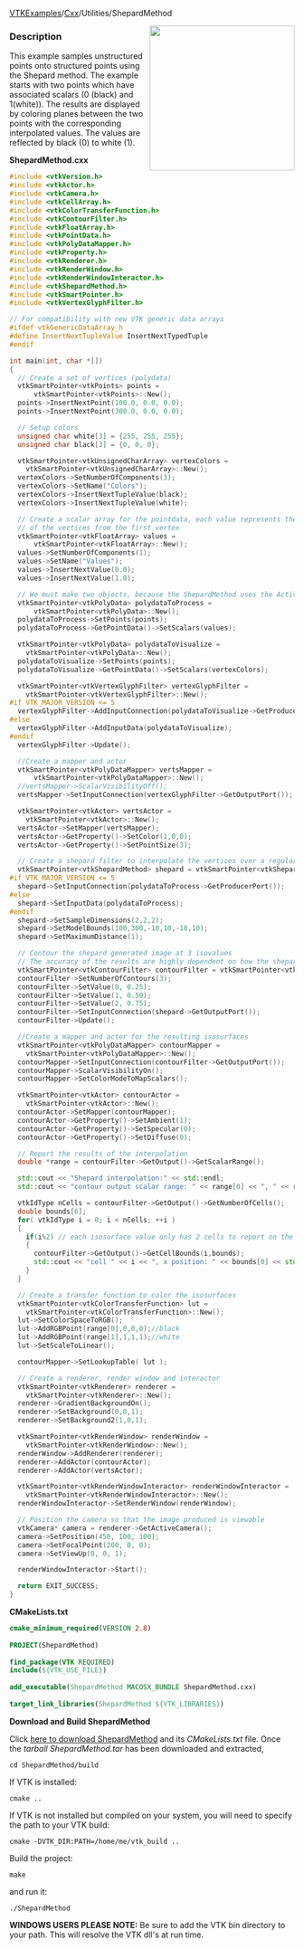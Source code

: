 [VTKExamples](/home/)/[Cxx](/Cxx)/Utilities/ShepardMethod

<img align="right" src="https://github.com/lorensen/VTKExamples/blob/gh-pages/Testing/Baseline/Utilities/TestShepardMethod.png?raw=true" width="256" />

### Description
This example samples unstructured points onto structured points using the Shepard method. The example starts with two points which have associated scalars (0 (black) and 1(white)). The results are displayed by coloring planes between the two points with the corresponding interpolated values. The values are reflected by black (0) to white (1).

**ShepardMethod.cxx**
```c++
#include <vtkVersion.h>
#include <vtkActor.h>
#include <vtkCamera.h>
#include <vtkCellArray.h>
#include <vtkColorTransferFunction.h>
#include <vtkContourFilter.h>
#include <vtkFloatArray.h>
#include <vtkPointData.h>
#include <vtkPolyDataMapper.h>
#include <vtkProperty.h>
#include <vtkRenderer.h>
#include <vtkRenderWindow.h>
#include <vtkRenderWindowInteractor.h>
#include <vtkShepardMethod.h>
#include <vtkSmartPointer.h>
#include <vtkVertexGlyphFilter.h>

// For compatibility with new VTK generic data arrays
#ifdef vtkGenericDataArray_h
#define InsertNextTupleValue InsertNextTypedTuple
#endif

int main(int, char *[])
{
  // Create a set of vertices (polydata)
  vtkSmartPointer<vtkPoints> points =
      vtkSmartPointer<vtkPoints>::New();
  points->InsertNextPoint(100.0, 0.0, 0.0);
  points->InsertNextPoint(300.0, 0.0, 0.0);

  // Setup colors
  unsigned char white[3] = {255, 255, 255};
  unsigned char black[3] = {0, 0, 0};

  vtkSmartPointer<vtkUnsignedCharArray> vertexColors =
    vtkSmartPointer<vtkUnsignedCharArray>::New();
  vertexColors->SetNumberOfComponents(3);
  vertexColors->SetName("Colors");
  vertexColors->InsertNextTupleValue(black);
  vertexColors->InsertNextTupleValue(white);

  // Create a scalar array for the pointdata, each value represents the distance
  // of the vertices from the first vertex
  vtkSmartPointer<vtkFloatArray> values =
      vtkSmartPointer<vtkFloatArray>::New();
  values->SetNumberOfComponents(1);
  values->SetName("Values");
  values->InsertNextValue(0.0);
  values->InsertNextValue(1.0);

  // We must make two objects, because the ShepardMethod uses the ActiveScalars, as does the renderer!
  vtkSmartPointer<vtkPolyData> polydataToProcess =
      vtkSmartPointer<vtkPolyData>::New();
  polydataToProcess->SetPoints(points);
  polydataToProcess->GetPointData()->SetScalars(values);

  vtkSmartPointer<vtkPolyData> polydataToVisualize =
    vtkSmartPointer<vtkPolyData>::New();
  polydataToVisualize->SetPoints(points);
  polydataToVisualize->GetPointData()->SetScalars(vertexColors);

  vtkSmartPointer<vtkVertexGlyphFilter> vertexGlyphFilter =
    vtkSmartPointer<vtkVertexGlyphFilter>::New();
#if VTK_MAJOR_VERSION <= 5
  vertexGlyphFilter->AddInputConnection(polydataToVisualize->GetProducerPort());
#else
  vertexGlyphFilter->AddInputData(polydataToVisualize);
#endif
  vertexGlyphFilter->Update();

  //Create a mapper and actor
  vtkSmartPointer<vtkPolyDataMapper> vertsMapper =
      vtkSmartPointer<vtkPolyDataMapper>::New();
  //vertsMapper->ScalarVisibilityOff();
  vertsMapper->SetInputConnection(vertexGlyphFilter->GetOutputPort());

  vtkSmartPointer<vtkActor> vertsActor =
    vtkSmartPointer<vtkActor>::New();
  vertsActor->SetMapper(vertsMapper);
  vertsActor->GetProperty()->SetColor(1,0,0);
  vertsActor->GetProperty()->SetPointSize(3);

  // Create a shepard filter to interpolate the vertices over a regularized image grid
  vtkSmartPointer<vtkShepardMethod> shepard = vtkSmartPointer<vtkShepardMethod>::New();
#if VTK_MAJOR_VERSION <= 5
  shepard->SetInputConnection(polydataToProcess->GetProducerPort());
#else
  shepard->SetInputData(polydataToProcess);
#endif
  shepard->SetSampleDimensions(2,2,2);
  shepard->SetModelBounds(100,300,-10,10,-10,10);
  shepard->SetMaximumDistance(1);

  // Contour the shepard generated image at 3 isovalues
  // The accuracy of the results are highly dependent on how the shepard filter is set up
  vtkSmartPointer<vtkContourFilter> contourFilter = vtkSmartPointer<vtkContourFilter>::New();
  contourFilter->SetNumberOfContours(3);
  contourFilter->SetValue(0, 0.25);
  contourFilter->SetValue(1, 0.50);
  contourFilter->SetValue(2, 0.75);
  contourFilter->SetInputConnection(shepard->GetOutputPort());
  contourFilter->Update();

  //Create a mapper and actor for the resulting isosurfaces
  vtkSmartPointer<vtkPolyDataMapper> contourMapper =
    vtkSmartPointer<vtkPolyDataMapper>::New();
  contourMapper->SetInputConnection(contourFilter->GetOutputPort());
  contourMapper->ScalarVisibilityOn();
  contourMapper->SetColorModeToMapScalars();

  vtkSmartPointer<vtkActor> contourActor =
    vtkSmartPointer<vtkActor>::New();
  contourActor->SetMapper(contourMapper);
  contourActor->GetProperty()->SetAmbient(1);
  contourActor->GetProperty()->SetSpecular(0);
  contourActor->GetProperty()->SetDiffuse(0);

  // Report the results of the interpolation
  double *range = contourFilter->GetOutput()->GetScalarRange();

  std::cout << "Shepard interpolation:" << std::endl;
  std::cout << "contour output scalar range: " << range[0] << ", " << range[1] << std::endl;

  vtkIdType nCells = contourFilter->GetOutput()->GetNumberOfCells();
  double bounds[6];
  for( vtkIdType i = 0; i < nCells; ++i )
  {
    if(i%2) // each isosurface value only has 2 cells to report on the odd ones
    {
      contourFilter->GetOutput()->GetCellBounds(i,bounds);
      std::cout << "cell " << i << ", x position: " << bounds[0] << std::endl;
    }
  }

  // Create a transfer function to color the isosurfaces
  vtkSmartPointer<vtkColorTransferFunction> lut =
    vtkSmartPointer<vtkColorTransferFunction>::New();
  lut->SetColorSpaceToRGB();
  lut->AddRGBPoint(range[0],0,0,0);//black
  lut->AddRGBPoint(range[1],1,1,1);//white
  lut->SetScaleToLinear();

  contourMapper->SetLookupTable( lut );

  // Create a renderer, render window and interactor
  vtkSmartPointer<vtkRenderer> renderer =
    vtkSmartPointer<vtkRenderer>::New();
  renderer->GradientBackgroundOn();
  renderer->SetBackground(0,0,1);
  renderer->SetBackground2(1,0,1);

  vtkSmartPointer<vtkRenderWindow> renderWindow =
    vtkSmartPointer<vtkRenderWindow>::New();
  renderWindow->AddRenderer(renderer);
  renderer->AddActor(contourActor);
  renderer->AddActor(vertsActor);

  vtkSmartPointer<vtkRenderWindowInteractor> renderWindowInteractor =
    vtkSmartPointer<vtkRenderWindowInteractor>::New();
  renderWindowInteractor->SetRenderWindow(renderWindow);

  // Position the camera so that the image produced is viewable
  vtkCamera* camera = renderer->GetActiveCamera();
  camera->SetPosition(450, 100, 100);
  camera->SetFocalPoint(200, 0, 0);
  camera->SetViewUp(0, 0, 1);

  renderWindowInteractor->Start();

  return EXIT_SUCCESS;
}
```
**CMakeLists.txt**
```cmake
cmake_minimum_required(VERSION 2.8)
 
PROJECT(ShepardMethod)
 
find_package(VTK REQUIRED)
include(${VTK_USE_FILE})
 
add_executable(ShepardMethod MACOSX_BUNDLE ShepardMethod.cxx)
 
target_link_libraries(ShepardMethod ${VTK_LIBRARIES})
```

**Download and Build ShepardMethod**

Click [here to download ShepardMethod](https://github.com/lorensen/VTKWikiExamplesTarballs/raw/master/ShepardMethod.tar) and its *CMakeLists.txt* file.
Once the *tarball ShepardMethod.tar* has been downloaded and extracted,
```
cd ShepardMethod/build 
```
If VTK is installed:
```
cmake ..
```
If VTK is not installed but compiled on your system, you will need to specify the path to your VTK build:
```
cmake -DVTK_DIR:PATH=/home/me/vtk_build ..
```
Build the project:
```
make
```
and run it:
```
./ShepardMethod
```
**WINDOWS USERS PLEASE NOTE:** Be sure to add the VTK bin directory to your path. This will resolve the VTK dll's at run time.

